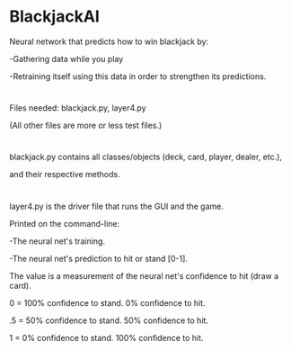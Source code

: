 # BlackjackAI
Neural network that predicts how to win blackjack by:

-Gathering data while you play

-Retraining itself using this data in order to strengthen its predictions.
#
Files needed: blackjack.py, layer4.py

(All other files are more or less test files.)
#
blackjack.py contains all classes/objects (deck, card, player, dealer, etc.), 

and their respective methods.
#
layer4.py is the driver file that runs the GUI and the game. 

Printed on the command-line:

-The neural net's training.

-The neural net's prediction to hit or stand [0-1].

The value is a measurement of the neural net's confidence to hit (draw a card).

0 = 100% confidence to stand. 0% confidence to hit.

.5 = 50% confidence to stand. 50% confidence to hit.

1 = 0% confidence to stand. 100% confidence to hit.
